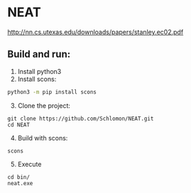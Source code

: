 # NEAT
http://nn.cs.utexas.edu/downloads/papers/stanley.ec02.pdf

## Build and run:
1. Install python3
2. Install scons:
```sh
python3 -m pip install scons
```
3. Clone the project:
```
git clone https://github.com/Schlomon/NEAT.git
cd NEAT
```
4. Build with scons:
```
scons
```
5. Execute
```
cd bin/
neat.exe
```
